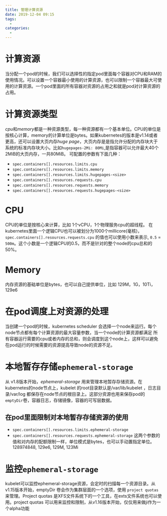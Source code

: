 ```yaml
---
title: 管理计算资源
date: 2019-12-04 09:15
tags: 
  - 
categories: 
  - 
---
```

# 计算资源
当分配一个pod的时候，我们可以选择性的指定pod里面每个容器对CPU和RAM的使用情况。可以设置一个容器最小使用的计算资源，也可以限制一个容器最大可使用的计算资源。一个pod里面的所有容器对资源的占用之和就是pod对计算资源的占用。
# 计算资源类型
*cpu*和*memory*都是一种资源类型，每一种资源都有一个基本单位。CPU的单位是按核心计算，memory的计算单位是bytes。如果kubernetes的版本是v1.14或者更高，还可以设置大页内存*huge page*，大页内存是是指允许分配的内存块大于系统的标准内存块大小。比如`hugepages-2Mi: 80Mi`,是指容器可以允许最大40个2MiB的大页内存，一共80MiB。
可配置的参数有下面几种：
- `spec.containers[].resources.limits.cpu`
- `spec.containers[].resources.limits.memory`
- `spec.containers[].resources.limits.hugepages-<size>`
- `spec.containers[].resources.requests.cpu`
- `spec.containers[].resources.requests.memory`
- `spec.containers[].resources.requests.hugepages-<size>`
# CPU
CPU的单位是按核心来计算，比如 1个vCPU，1个物理服务cpu的超线程。
在kubernetes里面一个逻辑CPU也可以被划分为1000个millicore(毫核)，`spec.containers[].resources.requests.cpu` 的值也可以使用小数来表示, `0.5` = `500m`。这个小数是一个逻辑CPU的0.5，而不是针对的整个node的cpu总和的50%。
# Memory
内存资源的基础单位是bytes，也可以自己提供单位，比如 129M，1G，10Ti，129e6
# 在pod调度上对资源的处理
当创建一个pod的时候，kubernetes scheduler 会选择一个node来运行。每个node节点都有每个计算资源的最大容量参数，当一个node的计算资源都满足 所有容器运行需要的cpu或者内存的总和，则会调度到这个node上，这样可以避免在pod运行的时候需要的资源提高导致node的资源不足。
# 本地暂存存储`ephemeral-storage`
从 v1.8版本开始，*ephemeral-storage* 用来管理本地暂存存储资源。在kubernetes的node节点上，kubelet 的root目录默认是/var/lib/kubelet  ，日志目录/var/log 都保存在node节点的根目录上。这部分资源也用来保存pod的`emptyDir`卷，容器日志，存储镜像，容器的可写层数据。
## 在pod里面限制对本地暂存存储资源的使用
- `spec.containers[].resources.limits.ephemeral-storage`
- `spec.containers[].resources.requests.ephemeral-storage`
这两个参数的值和对内存的配额限制一样，单位模式是bytes，也可以手动置指定单位。128974848, 129e6, 129M, 123Mi
# 监控`ephemeral-storage`
kubelet可以监控ephemeral-storage资源，会定时的扫描每一个资源目录。从v1.15版本开始，emptyDir 卷会作为集群层面的一个选项，使用 `project quotas` 来管理。Project quotas 是XFS文件系统下的一个工具，在exts文件系统也可以使用。project quotas 可以用来监控和限制，从v1.16版本开始，仅仅用来做ji作为一个alpha功能